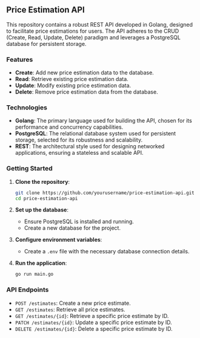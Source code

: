 ## Price Estimation API

This repository contains a robust REST API developed in Golang, designed to facilitate price estimations for users. The API adheres to the CRUD (Create, Read, Update, Delete) paradigm and leverages a PostgreSQL database for persistent storage. 

### Features

- **Create**: Add new price estimation data to the database.
- **Read**: Retrieve existing price estimation data.
- **Update**: Modify existing price estimation data.
- **Delete**: Remove price estimation data from the database.

### Technologies

- **Golang**: The primary language used for building the API, chosen for its performance and concurrency capabilities.
- **PostgreSQL**: The relational database system used for persistent storage, selected for its robustness and scalability.
- **REST**: The architectural style used for designing networked applications, ensuring a stateless and scalable API.

### Getting Started

1. **Clone the repository**:
   ```bash
   git clone https://github.com/yourusername/price-estimation-api.git
   cd price-estimation-api
   ```

2. **Set up the database**:
   - Ensure PostgreSQL is installed and running.
   - Create a new database for the project.

3. **Configure environment variables**:
   - Create a `.env` file with the necessary database connection details.

4. **Run the application**:
   ```bash
   go run main.go
   ```

### API Endpoints

- `POST /estimates`: Create a new price estimate.
- `GET /estimates`: Retrieve all price estimates.
- `GET /estimates/{id}`: Retrieve a specific price estimate by ID.
- `PATCH /estimates/{id}`: Update a specific price estimate by ID.
- `DELETE /estimates/{id}`: Delete a specific price estimate by ID.
